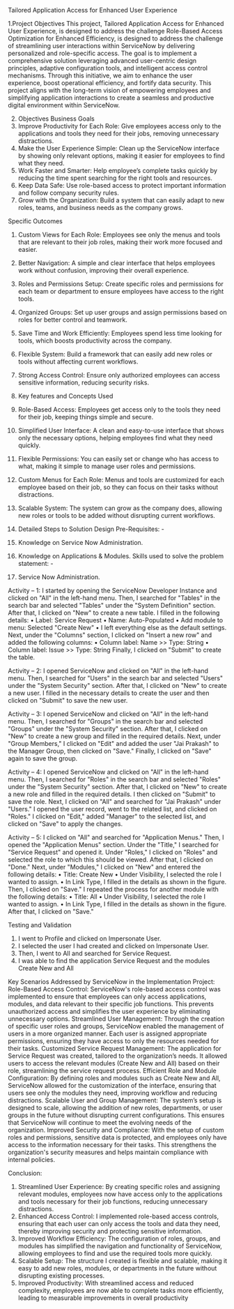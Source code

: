 Tailored Application Access for Enhanced User Experience

1.Project Objectives
This project, Tailored Application Access for Enhanced User Experience, is designed to address the challenge Role-Based Access Optimization for Enhanced Efficiency, is designed to address the challenge of streamlining user interactions within ServiceNow by delivering personalized and role-specific access. The goal is to implement a comprehensive solution leveraging advanced user-centric design principles, adaptive configuration tools, and intelligent access control mechanisms.
Through this initiative, we aim to enhance the user experience, boost operational efficiency, and fortify data security. This project aligns with the long-term vision of empowering employees and simplifying application interactions to create a seamless and productive digital environment within ServiceNow.

2.	Objectives
Business Goals
1.	Improve Productivity for Each Role:
Give employees access only to the applications and tools they need for their jobs, removing unnecessary distractions.
2.	Make the User Experience Simple:
Clean up the ServiceNow interface by showing only relevant options, making it easier for employees to find what they need.
3.	Work Faster and Smarter:
Help employee’s complete tasks quickly by reducing the time spent searching for the right tools and resources.
4.	Keep Data Safe:
Use role-based access to protect important information and follow company security rules.
5.	Grow with the Organization:
Build a system that can easily adapt to new roles, teams, and business needs as the company grows.

Specific Outcomes
1.	Custom Views for Each Role:
Employees see only the menus and tools that are relevant to their job roles, making their work more focused and easier.
2.	Better Navigation:
A simple and clear interface that helps employees work without confusion, improving their overall experience.
3.	Roles and Permissions Setup:
Create specific roles and permissions for each team or department to ensure employees have access to the right tools.
4.	Organized Groups:
Set up user groups and assign permissions based on roles for better control and teamwork.
5.	Save Time and Work Efficiently:
Employees spend less time looking for tools, which boosts productivity across the company.
6.	Flexible System:
Build a framework that can easily add new roles or tools without affecting current workflows.
7.	Strong Access Control:
Ensure only authorized employees can access sensitive information, reducing security risks.

3.	Key features and Concepts Used 
1.	Role-Based Access:
Employees get access only to the tools they need for their job, keeping things simple and secure.
2.	Simplified User Interface:
A clean and easy-to-use interface that shows only the necessary options, helping employees find what they need quickly.
3.	Flexible Permissions:
You can easily set or change who has access to what, making it simple to manage user roles and permissions.
4.	Custom Menus for Each Role:
Menus and tools are customized for each employee based on their job, so they can focus on their tasks without distractions.
5.	Scalable System:
The system can grow as the company does, allowing new roles or tools to be added without disrupting current workflows.


4.	Detailed Steps to Solution Design 
Pre-Requisites: -
1.	Knowledge on Service Now Administration.
2.	Knowledge on Applications & Modules.
Skills used to solve the problem statement: -
1.	Service Now Administration.

Activity – 1:
I started by opening the ServiceNow Developer Instance and clicked on "All" in the left-hand menu. Then, I searched for "Tables" in the search bar and selected "Tables" under the "System Definition" section. After that, I clicked on "New" to create a new table. I filled in the following details:
•	Label: Service Request
•	Name: Auto-Populated
•	Add module to menu: Selected "Create New"
•	I left everything else as the default settings.
Next, under the "Columns" section, I clicked on "Insert a new row" and added the following columns:
•	Column label: Name >> Type: String
•	Column label: Issue >> Type: String
Finally, I clicked on "Submit" to create the table.










Activity – 2:
I opened ServiceNow and clicked on "All" in the left-hand menu. Then, I searched for "Users" in the search bar and selected "Users" under the "System Security" section. After that, I clicked on "New" to create a new user. I filled in the necessary details to create the user and then clicked on "Submit" to save the new user.
 

Activity – 3:
I opened ServiceNow and clicked on "All" in the left-hand menu. Then, I searched for "Groups" in the search bar and selected "Groups" under the "System Security" section. After that, I clicked on "New" to create a new group and filled in the required details.
Next, under "Group Members," I clicked on "Edit" and added the user "Jai Prakash" to the Manager Group, then clicked on "Save." Finally, I clicked on "Save" again to save the group.
 
Activity – 4:
I opened ServiceNow and clicked on "All" in the left-hand menu. Then, I searched for "Roles" in the search bar and selected "Roles" under the "System Security" section. After that, I clicked on "New" to create a new role and filled in the required details. I then clicked on "Submit" to save the role.
Next, I clicked on "All" and searched for "Jai Prakash" under "Users." I opened the user record, went to the related list, and clicked on "Roles." I clicked on "Edit," added "Manager" to the selected list, and clicked on "Save" to apply the changes.
 

Activity – 5:
I clicked on "All" and searched for "Application Menus." Then, I opened the "Application Menus" section. Under the "Title," I searched for "Service Request" and opened it.
Under "Roles," I clicked on "Roles" and selected the role to which this should be viewed. After that, I clicked on "Done."
Next, under "Modules," I clicked on "New" and entered the following details:
•	Title: Create New
•	Under Visibility, I selected the role I wanted to assign.
•	In Link Type, I filled in the details as shown in the figure.
Then, I clicked on "Save."
I repeated the process for another module with the following details:
•	Title: All
•	Under Visibility, I selected the role I wanted to assign.
•	In Link Type, I filled in the details as shown in the figure.
After that, I clicked on "Save."
 

Testing and Validation
1.	I went to Profile and clicked on Impersonate User.
2.	I selected the user I had created and clicked on Impersonate User.
3.	Then, I went to All and searched for Service Request.
4.	I was able to find the application Service Request and the modules Create New and All









Key Scenarios Addressed by ServiceNow in the Implementation Project:
  Role-Based Access Control: ServiceNow's role-based access control was implemented to ensure that employees can only access applications, modules, and data relevant to their specific job functions. This prevents unauthorized access and simplifies the user experience by eliminating unnecessary options.
 Streamlined User Management: Through the creation of specific user roles and groups, ServiceNow enabled the management of users in a more organized manner. Each user is assigned appropriate permissions, ensuring they have access to only the resources needed for their tasks.
Customized Service Request Management: The application for Service Request was created, tailored to the organization’s needs. It allowed users to access the relevant modules (Create New and All) based on their role, streamlining the service request process.
 Efficient Role and Module Configuration: By defining roles and modules such as Create New and All, ServiceNow allowed for the customization of the interface, ensuring that users see only the modules they need, improving workflow and reducing distractions.
Scalable User and Group Management: The system’s setup is designed to scale, allowing the addition of new roles, departments, or user groups in the future without disrupting current configurations. This ensures that ServiceNow will continue to meet the evolving needs of the organization.
Improved Security and Compliance: With the setup of custom roles and permissions, sensitive data is protected, and employees only have access to the information necessary for their tasks. This strengthens the organization's security measures and helps maintain compliance with internal policies.

Conclusion:
1.	Streamlined User Experience: By creating specific roles and assigning relevant modules, employees now have access only to the applications and tools necessary for their job functions, reducing unnecessary distractions.
2.	Enhanced Access Control: I implemented role-based access controls, ensuring that each user can only access the tools and data they need, thereby improving security and protecting sensitive information.
3.	Improved Workflow Efficiency: The configuration of roles, groups, and modules has simplified the navigation and functionality of ServiceNow, allowing employees to find and use the required tools more quickly.
4.	Scalable Setup: The structure I created is flexible and scalable, making it easy to add new roles, modules, or departments in the future without disrupting existing processes.
5.	Improved Productivity: With streamlined access and reduced complexity, employees are now able to complete tasks more efficiently, leading to measurable improvements in overall productivity





